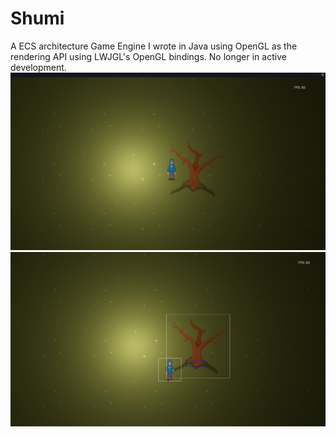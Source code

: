 # Shumi
A ECS architecture Game Engine I wrote in Java using OpenGL as the rendering API using LWJGL's OpenGL bindings.
No longer in active development.
![demo image 1](./demo/1.png)
![demo image 2](./demo/2.png)

